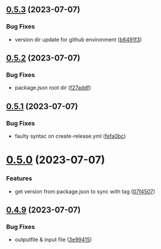 ## [0.5.3](https://github.com/henrynoowah/blog/compare/v0.5.2...v0.5.3) (2023-07-07)


### Bug Fixes

* version dir update for github environment ([b6491f3](https://github.com/henrynoowah/blog/commit/b6491f3c132277a2e00078402289c48257479801))



## [0.5.2](https://github.com/henrynoowah/blog/compare/v0.5.1...v0.5.2) (2023-07-07)


### Bug Fixes

* package.json root dir ([f27addf](https://github.com/henrynoowah/blog/commit/f27addf0fe98a4430dd07a1b5c7ca9437a3e2b29))



## [0.5.1](https://github.com/henrynoowah/blog/compare/v0.5.0...v0.5.1) (2023-07-07)


### Bug Fixes

* faulty syntac on create-release.yml ([fefa0bc](https://github.com/henrynoowah/blog/commit/fefa0bc54126575c5e30ce0815c5585a97aafc89))



# [0.5.0](https://github.com/henrynoowah/blog/compare/v0.4.9...v0.5.0) (2023-07-07)


### Features

* get version from package.json to sync with tag ([07f4507](https://github.com/henrynoowah/blog/commit/07f450772786acdc8ca6502f2600896717a93770))



## [0.4.9](https://github.com/henrynoowah/blog/compare/v0.4.8...v0.4.9) (2023-07-07)


### Bug Fixes

* outputfile & input file ([3e99415](https://github.com/henrynoowah/blog/commit/3e9941598cbbe4efb77ad9eb22b3cc6a9cbdd011))



